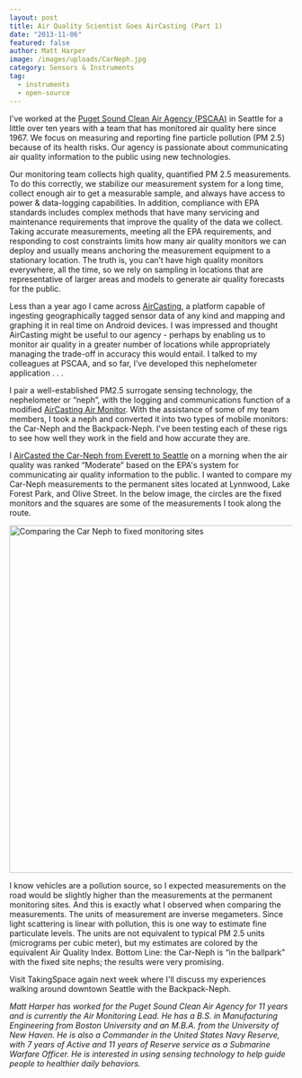 ```yaml
---
layout: post
title: Air Quality Scientist Goes AirCasting (Part 1)
date: "2013-11-06"
featured: false
author: Matt Harper
image: /images/uploads/CarNeph.jpg
category: Sensors & Instruments
tag:
  - instruments
  - open-source
---
```


<p>I've worked at the <a href="http://www.pscleanair.org/" target="_blank">Puget Sound Clean Air Agency (PSCAA)</a> in Seattle for a little over ten years with a team that has monitored air quality here since 1967. We focus on measuring and reporting fine particle pollution (PM 2.5) because of its health risks. Our agency is passionate about communicating air quality information to the public using new technologies.</p>
<p>Our monitoring team collects high quality, quantified PM 2.5 measurements. To do this correctly, we stabilize our measurement system for a long time, collect enough air to get a measurable sample, and always have access to power &amp; data-logging capabilities. In addition, compliance with EPA standards includes complex methods that have many servicing and maintenance requirements that improve the quality of the data we collect. Taking accurate measurements, meeting all the EPA requirements, and responding to cost constraints limits how many air quality monitors we can deploy and usually means anchoring the measurement equipment to a stationary location. The truth is, you can’t have high quality monitors everywhere, all the time, so we rely on sampling in locations that are representative of larger areas and models to generate air quality forecasts for the public.</p>
<p>Less than a year ago I came across <a href="http://aircasting.org/" target="_blank">AirCasting</a>, a platform capable of ingesting geographically tagged sensor data of any kind and mapping and graphing it in real time on Android devices. I was impressed and thought AirCasting might be useful to our agency - perhaps by enabling us to monitor air quality in a greater number of locations while appropriately managing the trade-off in accuracy this would entail. I talked to my colleagues at PSCAA, and so far, I’ve developed this nephelometer application . . .</p>
<p>I pair a well-established PM2.5 surrogate sensing technology, the nephelometer or “neph”, with the logging and communications function of a modified <a href="https://www.habitatmap.org/blog/meet-the-aircasting-air-monitor" target="_blank">AirCasting Air Monitor</a>. With the assistance of some of my team members, I took a neph and converted it into two types of mobile monitors: the Car-Neph and the Backpack-Neph. I've been testing each of these rigs to see how well they work in the field and how accurate they are.</p>

<p>I <a href="http://aircasting.org/map#/map_sessions?data={'location':{'address':','distance':'10','limit':false},'gridResolution':25,'tags':','usernames':'harpernavy1@gmail,%20','time':{'timeFrom':300,'timeTo':1739,'dayFrom':0,'dayTo':365,'yearFrom':2011,'yearTo':2013},'heat':{'highest':500,'high':226,'mid':144,'low':50,'lowest':0},'sensorId':'}&amp;amp;sessionsIds=[2708]&amp;amp;tmp={'tmpSensorId':'Light%20Scatter-M903'}&amp;amp;map={'zoom':11,'lat':47.71184332455929,'lng':-122.27264283669535,'mapType':'terrain'}" target="_blank">AirCasted the Car-Neph from Everett to Seattle</a> on a morning when the air quality was ranked “Moderate” based on the EPA's system for communicating air quality information to the public. I wanted to compare my Car-Neph measurements to the permanent sites located at Lynnwood, Lake Forest Park, and Olive Street. In the below image, the circles are the fixed monitors and the squares are some of the measurements I took along the route.</p>
<p><img style="text-decoration: underline;" title="Comparing the Car Neph to fixed monitoring sites" src="{{ site.baseurl }}/assets/CarNephMap.jpg" alt="Comparing the Car Neph to fixed monitoring sites" width="600" height="619" /></p>
<p>I know vehicles are a pollution source, so I expected measurements on the road would be slightly higher than the measurements at the permanent monitoring sites. And this is exactly what I observed when comparing the measurements. The units of measurement are inverse megameters. Since light scattering is linear with pollution, this is one way to estimate fine particulate levels. The units are not equivalent to typical PM 2.5 units (micrograms per cubic meter), but my estimates are colored by the equivalent Air Quality Index. Bottom Line: the Car-Neph is “in the ballpark” with the fixed site nephs; the results were very promising.</p>
<p>Visit TakingSpace again next week where I'll discuss my experiences walking around downtown Seattle with the Backpack-Neph.</p>
<p><em>Matt Harper has worked for the Puget Sound Clean Air Agency for 11 years and is currently the Air Monitoring Lead. He has a B.S. in Manufacturing Engineering from Boston University and an M.B.A. from the University of New Haven. He is also a Commander in the United States Navy Reserve, with 7 years of Active and 11 years of Reserve service as a Submarine Warfare Officer. He is interested in using sensing technology to help guide people to healthier daily behaviors.</em></p>
